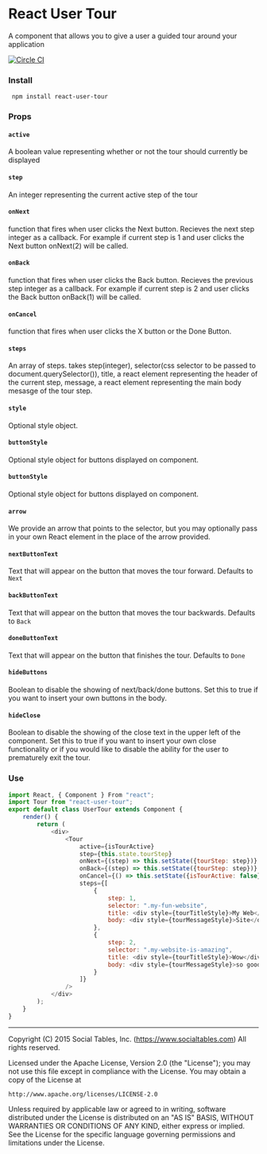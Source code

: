 # React User Tour

A component that allows you to give a user a guided tour around your application

[![Circle CI](https://circleci.com/gh/socialtables/react-user-tour.svg?style=svg&circle-token=914785eeca4d096e0303a857f52f20a646013124)](https://circleci.com/gh/socialtables/react-user-tour)

### Install
` npm install react-user-tour`

###  Props

#### `active`
A boolean value representing whether or not the tour should currently be displayed

#### `step`
An integer representing the current active step of the tour

#### `onNext`
function that fires when user clicks the Next button. Recieves the next step integer as a callback. For example if current step is 1 and user clicks the Next button onNext(2) will be called.

#### `onBack`
function that fires when user clicks the Back button. Recieves the previous step integer as a callback. For example if current step is 2 and user clicks the Back button onBack(1) will be called.

#### `onCancel`
function that fires when user clicks the X button or the Done Button.

#### `steps`
An array of steps. takes step(integer), selector(css selector to be passed to document.querySelector()), title, a react element representing the header of the current step, message, a react element representing the main body mesasge of the tour step.

#### `style`
Optional style object.

#### `buttonStyle`
Optional style object for buttons displayed on component.

#### `buttonStyle`
Optional style object for buttons displayed on component.

#### `arrow`
We provide an arrow that points to the selector, but you may optionally pass in your own React element in the place of the arrow provided.

#### `nextButtonText`
Text that will appear on the button that moves the tour forward. Defaults to `Next`

#### `backButtonText`
Text that will appear on the button that moves the tour backwards. Defaults to `Back`

#### `doneButtonText`
Text that will appear on the button that finishes the tour. Defaults to `Done`

#### `hideButtons`
Boolean to disable the showing of next/back/done buttons. Set this to true if you want to insert your own buttons in the body.

#### `hideClose`
Boolean to disable the showing of the close text in the upper left of the component. Set this to true if you want to insert your own close functionality or if you would like to disable the ability for the user to prematurely exit the tour.

### Use

```js
import React, { Component } From "react";
import Tour from "react-user-tour";
export default class UserTour extends Component {
	render() {
		return (
			<div>
				<Tour
					active={isTourActive}
					step={this.state.tourStep}
					onNext={(step) => this.setState({tourStep: step})}
					onBack={(step) => this.setState({tourStep: step})}
					onCancel={() => this.setState({isTourActive: false})}
					steps={[
						{
							step: 1,
							selector: ".my-fun-website",
							title: <div style={tourTitleStyle}>My Web</div>,
							body: <div style={tourMessageStyle}>Site</div>
						},
						{
							step: 2,
							selector: ".my-website-is-amazing",
							title: <div style={tourTitleStyle}>Wow</div>,
							body: <div style={tourMessageStyle}>so good</div>
						}
					]}
				/>
			</div>
		);
	}
}
```

- - -

Copyright (C) 2015 Social Tables, Inc. (https://www.socialtables.com) All rights reserved.

Licensed under the Apache License, Version 2.0 (the "License"); you may not use this file except in compliance with the License. You may obtain a copy of the License at

	http://www.apache.org/licenses/LICENSE-2.0

Unless required by applicable law or agreed to in writing, software distributed under the License is distributed on an "AS IS" BASIS, WITHOUT WARRANTIES OR CONDITIONS OF ANY KIND, either express or implied. See the License for the specific language governing permissions and limitations under the License.
